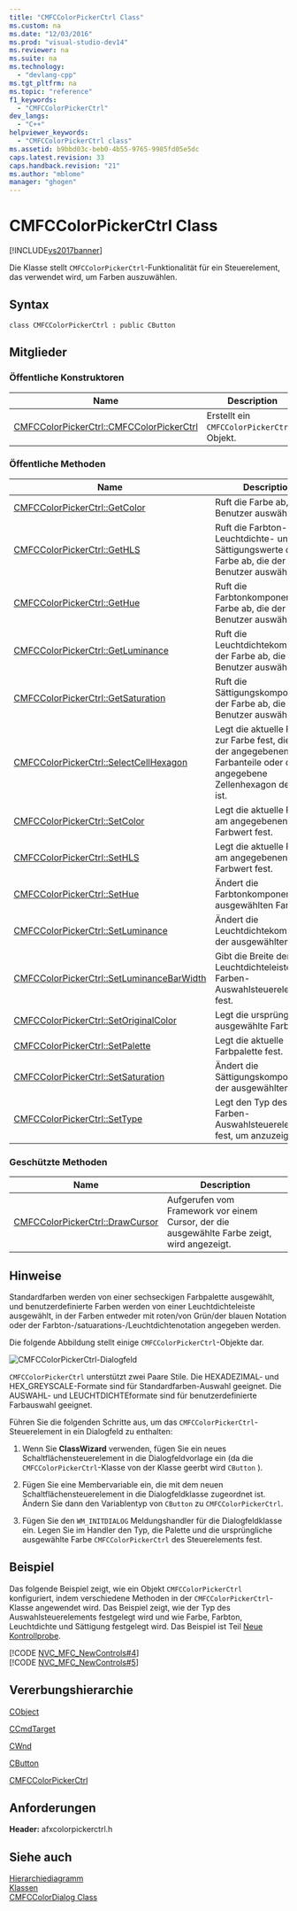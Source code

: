 ```yaml
---
title: "CMFCColorPickerCtrl Class"
ms.custom: na
ms.date: "12/03/2016"
ms.prod: "visual-studio-dev14"
ms.reviewer: na
ms.suite: na
ms.technology: 
  - "devlang-cpp"
ms.tgt_pltfrm: na
ms.topic: "reference"
f1_keywords: 
  - "CMFCColorPickerCtrl"
dev_langs: 
  - "C++"
helpviewer_keywords: 
  - "CMFCColorPickerCtrl class"
ms.assetid: b9bbd03c-beb0-4b55-9765-9985fd05e5dc
caps.latest.revision: 33
caps.handback.revision: "21"
ms.author: "mblome"
manager: "ghogen"
---
```

# CMFCColorPickerCtrl Class
[!INCLUDE[vs2017banner](../../assembler/inline/includes/vs2017banner.md)]

Die Klasse stellt `CMFCColorPickerCtrl`\-Funktionalität für ein Steuerelement, das verwendet wird, um Farben auszuwählen.  
  
## Syntax  
  
```  
class CMFCColorPickerCtrl : public CButton  
```  
  
## Mitglieder  
  
### Öffentliche Konstruktoren  
  
|Name|Description|  
|----------|-----------------|  
|[CMFCColorPickerCtrl::CMFCColorPickerCtrl](../Topic/CMFCColorPickerCtrl::CMFCColorPickerCtrl.md)|Erstellt ein `CMFCColorPickerCtrl`\-Objekt.|  
  
### Öffentliche Methoden  
  
|Name|Description|  
|----------|-----------------|  
|[CMFCColorPickerCtrl::GetColor](../Topic/CMFCColorPickerCtrl::GetColor.md)|Ruft die Farbe ab, die der Benutzer auswählt.|  
|[CMFCColorPickerCtrl::GetHLS](../Topic/CMFCColorPickerCtrl::GetHLS.md)|Ruft die Farbton\-, Leuchtdichte\- und Sättigungswerte der Farbe ab, die der Benutzer auswählt.|  
|[CMFCColorPickerCtrl::GetHue](../Topic/CMFCColorPickerCtrl::GetHue.md)|Ruft die Farbtonkomponente der Farbe ab, die der Benutzer auswählt.|  
|[CMFCColorPickerCtrl::GetLuminance](../Topic/CMFCColorPickerCtrl::GetLuminance.md)|Ruft die Leuchtdichtekomponente der Farbe ab, die der Benutzer auswählt.|  
|[CMFCColorPickerCtrl::GetSaturation](../Topic/CMFCColorPickerCtrl::GetSaturation.md)|Ruft die Sättigungskomponente der Farbe ab, die der Benutzer auswählt.|  
|[CMFCColorPickerCtrl::SelectCellHexagon](../Topic/CMFCColorPickerCtrl::SelectCellHexagon.md)|Legt die aktuelle Farbe zur Farbe fest, die von der angegebenen RGB\-Farbanteile oder das angegebene Zellenhexagon definiert ist.|  
|[CMFCColorPickerCtrl::SetColor](../Topic/CMFCColorPickerCtrl::SetColor.md)|Legt die aktuelle Farbe am angegebenen RGB\-Farbwert fest.|  
|[CMFCColorPickerCtrl::SetHLS](../Topic/CMFCColorPickerCtrl::SetHLS.md)|Legt die aktuelle Farbe am angegebenen HLS\-Farbwert fest.|  
|[CMFCColorPickerCtrl::SetHue](../Topic/CMFCColorPickerCtrl::SetHue.md)|Ändert die Farbtonkomponente der ausgewählten Farbe.|  
|[CMFCColorPickerCtrl::SetLuminance](../Topic/CMFCColorPickerCtrl::SetLuminance.md)|Ändert die Leuchtdichtekomponente der ausgewählten Farbe.|  
|[CMFCColorPickerCtrl::SetLuminanceBarWidth](../Topic/CMFCColorPickerCtrl::SetLuminanceBarWidth.md)|Gibt die Breite der Leuchtdichteleiste im Farben\-Auswahlsteuerelement fest.|  
|[CMFCColorPickerCtrl::SetOriginalColor](../Topic/CMFCColorPickerCtrl::SetOriginalColor.md)|Legt die ursprüngliche ausgewählte Farbe fest.|  
|[CMFCColorPickerCtrl::SetPalette](../Topic/CMFCColorPickerCtrl::SetPalette.md)|Legt die aktuelle Farbpalette fest.|  
|[CMFCColorPickerCtrl::SetSaturation](../Topic/CMFCColorPickerCtrl::SetSaturation.md)|Ändert die Sättigungskomponente der ausgewählten Farbe.|  
|[CMFCColorPickerCtrl::SetType](../Topic/CMFCColorPickerCtrl::SetType.md)|Legt den Typ des Farben\-Auswahlsteuerelements fest, um anzuzeigen.|  
  
### Geschützte Methoden  
  
|Name|Description|  
|----------|-----------------|  
|[CMFCColorPickerCtrl::DrawCursor](../Topic/CMFCColorPickerCtrl::DrawCursor.md)|Aufgerufen vom Framework vor einem Cursor, der die ausgewählte Farbe zeigt, wird angezeigt.|  
  
## Hinweise  
 Standardfarben werden von einer sechseckigen Farbpalette ausgewählt, und benutzerdefinierte Farben werden von einer Leuchtdichteleiste ausgewählt, in der Farben entweder mit roten\/von Grün\/der blauen Notation oder der Farbton\-\/satuarations\-\/Leuchtdichtenotation angegeben werden.  
  
 Die folgende Abbildung stellt einige `CMFCColorPickerCtrl`\-Objekte dar.  
  
 ![CMFCColorPickerCtrl&#45;Dialogfeld](../../mfc/reference/media/colorpicker.png "ColorPicker")  
  
 `CMFCColorPickerCtrl` unterstützt zwei Paare Stile.  Die HEXADEZIMAL\- und HEX\_GREYSCALE\-Formate sind für Standardfarben\-Auswahl geeignet.  Die AUSWAHL\- und LEUCHTDICHTEformate sind für benutzerdefinierte Farbauswahl geeignet.  
  
 Führen Sie die folgenden Schritte aus, um das `CMFCColorPickerCtrl`\-Steuerelement in ein Dialogfeld zu enthalten:  
  
1.  Wenn Sie **ClassWizard** verwenden, fügen Sie ein neues Schaltflächensteuerelement in die Dialogfeldvorlage ein \(da die `CMFCColorPickerCtrl`\-Klasse von der Klasse geerbt wird `CButton` \).  
  
2.  Fügen Sie eine Membervariable ein, die mit dem neuen Schaltflächensteuerelement in die Dialogfeldklasse zugeordnet ist.  Ändern Sie dann den Variablentyp von `CButton` zu `CMFCColorPickerCtrl`.  
  
3.  Fügen Sie den `WM_INITDIALOG` Meldungshandler für die Dialogfeldklasse ein.  Legen Sie im Handler den Typ, die Palette und die ursprüngliche ausgewählte Farbe `CMFCColorPickerCtrl` des Steuerelements fest.  
  
## Beispiel  
 Das folgende Beispiel zeigt, wie ein Objekt `CMFCColorPickerCtrl` konfiguriert, indem verschiedene Methoden in der `CMFCColorPickerCtrl`\-Klasse angewendet wird.  Das Beispiel zeigt, wie der Typ des Auswahlsteuerelements festgelegt wird und wie Farbe, Farbton, Leuchtdichte und Sättigung festgelegt wird.  Das Beispiel ist Teil [Neue Kontrollprobe](../../top/visual-cpp-samples.md).  
  
 [!CODE [NVC_MFC_NewControls#4](../CodeSnippet/VS_Snippets_Misc/NVC_MFC_NewControls#4)]  
[!CODE [NVC_MFC_NewControls#5](../CodeSnippet/VS_Snippets_Misc/NVC_MFC_NewControls#5)]  
  
## Vererbungshierarchie  
 [CObject](../../mfc/reference/cobject-class.md)  
  
 [CCmdTarget](../../mfc/reference/ccmdtarget-class.md)  
  
 [CWnd](../../mfc/reference/cwnd-class.md)  
  
 [CButton](../../mfc/reference/cbutton-class.md)  
  
 [CMFCColorPickerCtrl](../../mfc/reference/cmfccolorpickerctrl-class.md)  
  
## Anforderungen  
 **Header:** afxcolorpickerctrl.h  
  
## Siehe auch  
 [Hierarchiediagramm](../../mfc/hierarchy-chart.md)   
 [Klassen](../../mfc/reference/mfc-classes.md)   
 [CMFCColorDialog Class](../../mfc/reference/cmfccolordialog-class.md)